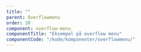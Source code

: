 ```yaml
---
title: ""
parent: Overflowmenu
order: 20
component: overflow-menu
componentTitle: "Eksempel på overflow menu"
componentCode: "/kode/komponenter/overflowmenu/"
---
```

